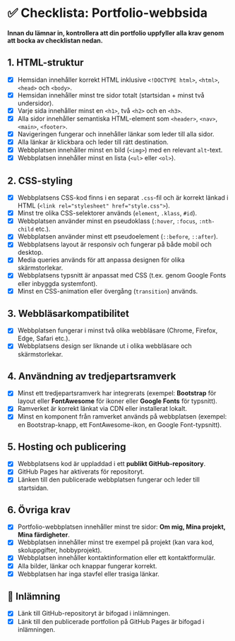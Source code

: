 # **✅ Checklista: Portfolio-webbsida**  

**Innan du lämnar in, kontrollera att din portfolio uppfyller alla krav genom att bocka av checklistan nedan.**  

## **1. HTML-struktur**

- [x] Hemsidan innehåller korrekt HTML inklusive `<!DOCTYPE html>`, `<html>`, `<head>` och `<body>`.  
- [x] Hemsidan innehåller minst tre sidor totalt (startsidan + minst två undersidor).  
- [x] Varje sida innehåller minst en `<h1>`, två `<h2>` och en `<h3>`.  
- [x] Alla sidor innehåller semantiska HTML-element som `<header>`, `<nav>`, `<main>`, `<footer>`.  
- [x] Navigeringen fungerar och innehåller länkar som leder till alla sidor.  
- [x] Alla länkar är klickbara och leder till rätt destination.  
- [x] Webbplatsen innehåller minst en bild (`<img>`) med en relevant `alt`-text.  
- [x] Webbplatsen innehåller minst en lista (`<ul>` eller `<ol>`).

## **2. CSS-styling**

- [x] Webbplatsens CSS-kod finns i en separat `.css`-fil och är korrekt länkad i HTML (`<link rel="stylesheet" href="style.css">`).  
- [x] Minst tre olika CSS-selektorer används (`element`, `.klass`, `#id`).  
- [x] Webbplatsen använder minst en pseudoklass (`:hover`, `:focus`, `:nth-child` etc.).  
- [x] Webbplatsen använder minst ett pseudoelement (`::before`, `::after`).  
- [x] Webbplatsens layout är responsiv och fungerar på både mobil och desktop.  
- [x] Media queries används för att anpassa designen för olika skärmstorlekar.  
- [x] Webbplatsens typsnitt är anpassat med CSS (t.ex. genom Google Fonts eller inbyggda systemfont).  
- [x] Minst en CSS-animation eller övergång (`transition`) används.  

## **3. Webbläsarkompatibilitet**

- [x] Webbplatsen fungerar i minst två olika webbläsare (Chrome, Firefox, Edge, Safari etc.).  
- [x] Webbplatsens design ser liknande ut i olika webbläsare och skärmstorlekar.  

## **4. Användning av tredjepartsramverk**

- [x] Minst ett tredjepartsramverk har integrerats (exempel: **Bootstrap** för layout eller **FontAwesome** för ikoner eller **Google Fonts** för typsnitt).  
- [x] Ramverket är korrekt länkat via CDN eller installerat lokalt.  
- [x] Minst en komponent från ramverket används på webbplatsen (exempel: en Bootstrap-knapp, ett FontAwesome-ikon, en Google Font-typsnitt).

## **5. Hosting och publicering**

- [x] Webbplatsens kod är uppladdad i ett **publikt GitHub-repository**.  
- [x] GitHub Pages har aktiverats för repositoryt.
- [x] Länken till den publicerade webbplatsen fungerar och leder till startsidan.

## **6. Övriga krav**

- [x] Portfolio-webbplatsen innehåller minst tre sidor: **Om mig, Mina projekt, Mina färdigheter**.  
- [x] Webbplatsen innehåller minst tre exempel på projekt (kan vara kod, skoluppgifter, hobbyprojekt).  
- [x] Webbplatsen innehåller kontaktinformation eller ett kontaktformulär.  
- [x] Alla bilder, länkar och knappar fungerar korrekt.  
- [x] Webbplatsen har inga stavfel eller trasiga länkar.  

## **🔔 Inlämning**

- [x] Länk till GitHub-repositoryt är bifogad i inlämningen.  
- [x] Länk till den publicerade portfolion på GitHub Pages är bifogad i inlämningen.  
